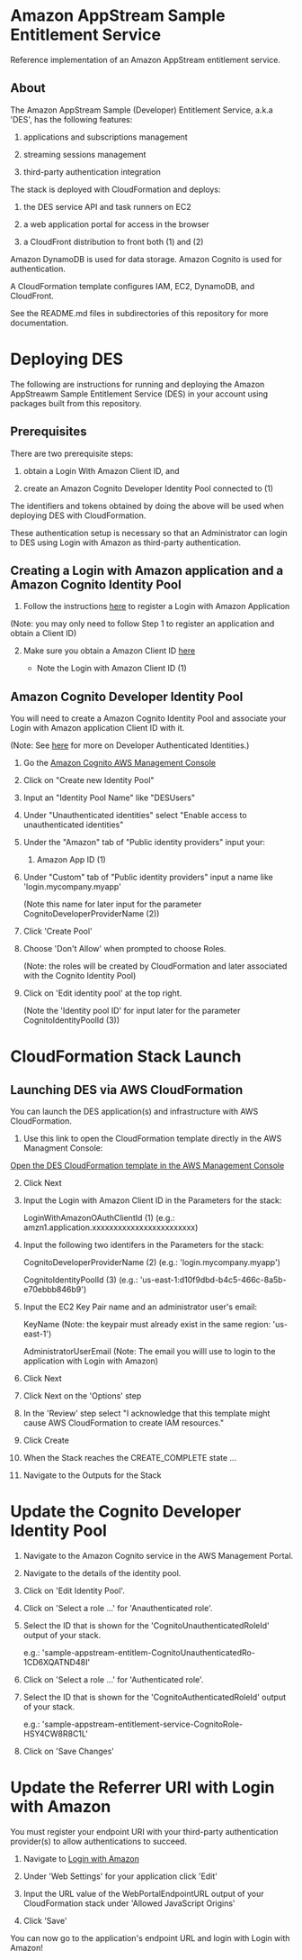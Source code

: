 # Amazon AppStream Sample Entitlement Service

Reference implementation of an Amazon AppStream entitlement service. 

## About

The Amazon AppStream Sample (Developer) Entitlement Service, a.k.a 'DES', has the following features:

1) applications and subscriptions management

2) streaming sessions management

3) third-party authentication integration

The stack is deployed with CloudFormation and deploys:

1) the DES service API and task runners on EC2

2) a web application portal for access in the browser

3) a CloudFront distribution to front both (1) and (2)

Amazon DynamoDB is used for data storage. Amazon Cognito is used for authentication.

A CloudFormation template configures IAM, EC2, DynamoDB, and CloudFront.

See the README.md files in subdirectories of this repository for more documentation.

# Deploying DES

The following are instructions for running and deploying the Amazon AppStreawm Sample Entitlement Service (DES) in your account using packages built from this repository.

## Prerequisites

There are two prerequisite steps:

1) obtain a Login With Amazon Client ID, and

2) create an Amazon Cognito Developer Identity Pool connected to (1)

The identifiers and tokens obtained by doing the above will be used when deploying DES with CloudFormation. 

These authentication setup is necessary so that an Administrator can login to DES using Login with Amazon as third-party authentication.

## Creating a Login with Amazon application and a Amazon Cognito Identity Pool

1) Follow the instructions [here](https://login.amazon.com/website) to register a Login with Amazon Application

(Note: you may only need to follow Step 1 to register an application and obtain a Client ID)

2) Make sure you obtain a Amazon Client ID [here](https://login.amazon.com/manageApps)

	* Note the Login with Amazon Client ID (1)
 
## Amazon Cognito Developer Identity Pool

You will need to create a Amazon Cognito Identity Pool and associate your Login with Amazon application Client ID with it.

(Note: See [here](https://docs.aws.amazon.com/cognito/devguide/identity/developer-authenticated-identities/) for more on Developer Authenticated Identities.)

1) Go the [Amazon Cognito AWS Management Console](https://console.aws.amazon.com/cognito/)

2) Click on "Create new Identity Pool"

3) Input an "Identity Pool Name" like "DESUsers"

4) Under "Unauthenticated identities" select "Enable access to unauthenticated identities"

5) Under the "Amazon" tab of "Public identity providers" input your:

	1) Amazon App ID (1)
	
6) Under "Custom" tab of "Public identity providers" input a name like 'login.mycompany.myapp'

	(Note this name for later input for the parameter CognitoDeveloperProviderName (2))

7) Click 'Create Pool'

8) Choose 'Don't Allow' when prompted to choose Roles.

	(Note: the roles will be created by CloudFormation and later associated with the Cognito Identity Pool)

9) Click on 'Edit identity pool' at the top right.
	
	(Note the 'Identity pool ID' for input later for the parameter CognitoIdentityPoolId (3))
	
# CloudFormation Stack Launch

## Launching DES via AWS CloudFormation

You can launch the DES application(s) and infrastructure with AWS CloudFormation.

1) Use this link to open the CloudFormation template directly in the AWS Managment Console: 

[Open the DES CloudFormation template in the AWS Management Console](https://console.aws.amazon.com/cloudformation/home?region=us-east-1#/stacks/new?stackName=sample-appstream-entitlement-service&templateURL=https://netisense-des-staging-00.s3.amazonaws.com/sample-appstream-developer-entitlement-infrastructure/appstreamEntitlementService.template)

2) Click Next

3) Input the Login with Amazon Client ID in the Parameters for the stack:

	LoginWithAmazonOAuthClientId (1) (e.g.: amzn1.application.xxxxxxxxxxxxxxxxxxxxxxxx)
	
4) Input the following two identifers in the Parameters for the stack:

	CognitoDeveloperProviderName (2) (e.g.: 'login.mycompany.myapp')

	CognitoIdentityPoolId (3) (e.g.: 'us-east-1:d10f9dbd-b4c5-466c-8a5b-e70ebbb846b9')

5) Input the EC2 Key Pair name and an administrator user's email:

	KeyName (Note: the keypair must already exist in the same region: 'us-east-1')

	AdministratorUserEmail (Note: The email you willl use to login to the application with Login with Amazon)

6) Click Next

7) Click Next on the 'Options' step

8) In the 'Review' step select "I acknowledge that this template might cause AWS CloudFormation to create IAM resources."

9) Click Create

10) When the Stack reaches the CREATE_COMPLETE state ...

11) Navigate to the Outputs for the Stack

# Update the Cognito Developer Identity Pool

1) Navigate to the Amazon Cognito service in the AWS Management Portal.

2) Navigate to the details of the identity pool.

3) Click on 'Edit Identity Pool'.

4) Click on 'Select a role ...' for 'Anauthenticated role'.

5) Select the ID that is shown for the 'CognitoUnauthenticatedRoleId' output of your stack.

	e.g.: 'sample-appstream-entitlem-CognitoUnauthenticatedRo-1CD6XQATND48I'

6) Click on 'Select a role ...' for 'Authenticated role'.

7) Select the ID that is shown for the 'CognitoAuthenticatedRoleId' output of your stack.

	e.g.: 'sample-appstream-entitlement-service-CognitoRole-HSY4CW8R8C1L'

8) Click on 'Save Changes'

# Update the Referrer URI with Login with Amazon

You must register your endpoint URI with your third-party authentication provider(s) to allow authentications to succeed.

1) Navigate to [Login with Amazon](https://login.amazon.com/manageApps)

2) Under 'Web Settings' for your application click 'Edit'

3) Input the URL value of the WebPortalEndpointURL output of your CloudFormation stack under 'Allowed JavaScript Origins'

4) Click 'Save'

You can now go to the application's endpoint URL and login with Login with Amazon!